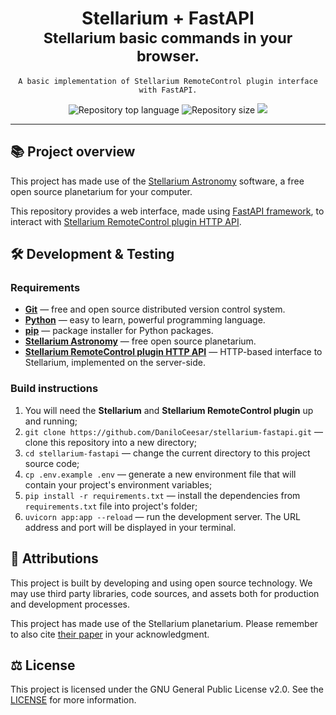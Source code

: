 <div align="center">

<h1>Stellarium + FastAPI<br/><sub>Stellarium basic commands in your browser.</sub></h1>

<pre lang="bash"><code style="white-space: pre-line">A basic implementation of Stellarium RemoteControl plugin interface with FastAPI.
</code></pre>

<img alt="Repository top language" src="https://img.shields.io/github/languages/top/daniloceesar/stellarium-fastapi.svg" />

<img alt="Repository size" src="https://img.shields.io/github/repo-size/daniloceesar/stellarium-fastapi.svg" />

<a href="https://github.com/DaniloCeesar/stellarium-fastapi/blob/main/LICENSE.md">
<img src="https://img.shields.io/badge/license-GNU%20GPLv2-brightgreen.svg"/>
</a>

</div>
<hr />

## 📚 Project overview

This project has made use of the [Stellarium Astronomy](https://stellarium.org) software, a free open source planetarium for your computer.

This repository provides a web interface, made using [FastAPI framework](https://github.com/tiangolo/fastapi), to interact with [Stellarium RemoteControl plugin HTTP API](https://stellarium.org/doc/head/remoteControlApi.html).

## 🛠️ Development & Testing

### Requirements

- **[Git](https://git-scm.com/)** — free and open source distributed version control system.
- **[Python](https://www.python.org/)** — easy to learn, powerful programming language.
- **[pip](https://pypi.org/project/pip/)** — package installer for Python packages.
- **[Stellarium Astronomy](https://stellarium.org/)** — free open source planetarium.
- **[Stellarium RemoteControl plugin HTTP API](https://stellarium.org/doc/head/remoteControlApi.html)** — HTTP-based interface to Stellarium, implemented on the server-side.

### Build instructions

1. You will need the **Stellarium** and **Stellarium RemoteControl plugin** up and running;
2. `git clone https://github.com/DaniloCeesar/stellarium-fastapi.git` — clone this repository into a new directory;
3. `cd stellarium-fastapi` — change the current directory to this project source code;
4. `cp .env.example .env` — generate a new environment file that will contain your project's environment variables;
5. `pip install -r requirements.txt` — install the dependencies from `requirements.txt` file into project's folder;
6. `uvicorn app:app --reload` — run the development server. The URL address and port will be displayed in your terminal.

## 👥 Attributions

This project is built by developing and using open source technology. We may use third party libraries, code sources, and assets both for production and development processes.

This project has made use of the Stellarium planetarium. Please remember to also cite [their paper](https://stellarium.org/files/stellarium.bib) in your acknowledgment.

## ⚖️ License

This project is licensed under the GNU General Public License v2.0. See the [LICENSE](https://github.com/DaniloCeesar/stellarium-fastapi/blob/main/LICENSE.md) for more information.
